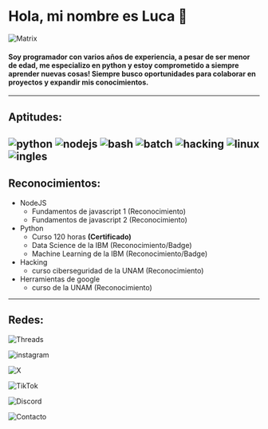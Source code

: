# **Hola, mi nombre es Luca 👋**

![Matrix](https://res.cloudinary.com/practicaldev/image/fetch/s--z_y4wDUd--/c_imagga_scale,f_auto,fl_progressive,h_420,q_66,w_1000/https://thepracticaldev.s3.amazonaws.com/i/n9b2p3j0h1mdqvms3ogc.gif)
#### Soy programador con varios años de experiencia, a pesar de ser menor de edad, me especializo en python y estoy comprometido a siempre aprender nuevas cosas! Siempre busco oportunidades para colaborar en proyectos y expandir mis conocimientos.
---
## Aptitudes:
![python](https://img.shields.io/badge/-Python-%23ffe568?style=plastic&logo=python&logoColor=black&label=%E2%80%8E%20&labelColor=%233f80b1) ![nodejs](https://img.shields.io/badge/-Node%20JS-%2374ba55?style=plastic&logo=nodedotjs&logoColor=%2374ba55&label=%E2%80%8E%20&labelColor=%23303030) ![bash](https://img.shields.io/badge/-Bash-black?style=plastic&logo=gnubash&logoColor=black&label=%E2%80%8E%20&labelColor=white) ![batch](https://img.shields.io/badge/-Batch-white?style=plastic&logo=PowerShell&logoColor=%232897cf&label=%E2%80%8E%20&labelColor=black) ![hacking](https://img.shields.io/badge/-Hacking%20(%C3%A9tico)-%2339a3d8?style=plastic&logo=archlinux&logoColor=%2339a3d8&label=%E2%80%8E%20&labelColor=%23202020) ![linux](https://img.shields.io/badge/-Linux-black?style=plastic&logo=linux&logoColor=black&label=%E2%80%8E%20&labelColor=%23f5c11b) ![ingles](https://img.shields.io/badge/-Ingl%C3%A9s%20(B1)-%23222d65?style=plastic&logo=audiomack&logoColor=white&label=%E2%80%8E%20&labelColor=%23e52232)
---
## Reconocimientos:
* NodeJS
    * Fundamentos de javascript 1 (Reconocimiento)
    * Fundamentos de javascript 2 (Reconocimiento)
* Python
    * Curso 120 horas **(Certificado)**
    * Data Science de la IBM (Reconocimiento/Badge)
    * Machine Learning de la IBM (Reconocimiento/Badge)
* Hacking
    * curso ciberseguridad de la UNAM (Reconocimiento)
* Herramientas de google
    * curso de la UNAM (Reconocimiento)

---
## Redes:
![Threads](https://img.shields.io/badge/Threads-kalth.luca-black?style=flat&logo=Threads&logoColor=black&labelColor=white&link=https%3A%2F%2Fwww.threads.net%2F%40kalth.luca)

![instagram](https://img.shields.io/badge/Instagram-kalth.luca-%23b901ee?style=flat&logo=Instagram&logoColor=black&labelColor=%23ff9d00&link=https%3A%2F%2Fwww.instagram.com%2Fkalth.luca%2F)  

![X](https://img.shields.io/badge/%20-Kalt47045-black?style=flat&logo=X&logoColor=black&labelColor=white&link=https%3A%2F%2Ftwitter.com%2FKalt47045)

![TikTok](https://img.shields.io/badge/TikTok-kalt.hack-%23fe2c55?style=flat&logo=TikTok&logoColor=black&labelColor=%2325f4ee&link=https%3A%2F%2Fwww.tiktok.com%2F%40kalt.hack)

![Discord](https://img.shields.io/badge/Discord-kirpch-%235662f6?style=flat&logo=Discord&logoColor=%235662f6&labelColor=white)

![Contacto](https://img.shields.io/badge/Contacto-lnx.kalthack%40hotmail.com-white?style=flat&logo=gmail&logoColor=blue&labelColor=%23dc4b3f)
